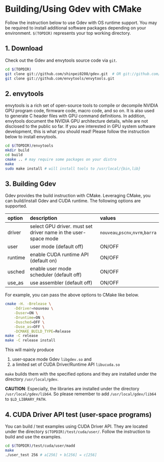 # Building/Using Gdev with CMake

Follow the instruction below to use Gdev with OS runtime support. You
may be required to install additional software packages depending on
your environment. `$(TOPDIR)` represents your top working directory.

## 1. Download

Check out the Gdev and envytools source code via `git`.

```sh
cd $(TOPDIR)
git clone git://github.com/shinpei0208/gdev.git  # OR git://github.com/CPFL/gdev.git
git clone git://github.com/envytools/envytools.git
```

## 2. envytools

envytools is a rich set of open-source tools to compile or decompile
NVIDIA GPU program code, firmware code, macro code, and so on. It is
also used to generate C header files with GPU command definitions.
In addition, envytools document the NVIDIA GPU architecture details,
while are not disclosed to the public so far. If you are interested
in GPU system software development, this is what you should read!
Please follow the instruction below to install envytools.

```sh
cd $(TOPDIR)/envytools
mkdir build
cd build
cmake .. # may require some packages on your distro
make
sudo make install # will install tools to /usr/local/{bin,lib}
```

## 3. Building Gdev

Gdev provides the build instruction with CMake.
Leveraging CMake, you can build/install Gdev and CUDA runtime.
The following options are supported.

| option | description | values |
| :-- | :-- | :-- |
| driver |select GPU driver. must set driver name in the user-space mode| `nouveau`,`pscnv`,`nvrm`,`barra` |
| user | user mode (default off) | ON/OFF |
| runtime | enable CUDA runtime API (default on)| ON/OFF |
| usched | enable user mode scheduler (default off)| ON/OFF |
| use\_as | use assembler (default off)| ON/OFF |

For example, you can pass the above options to CMake like below.

```sh
cmake -H. -Brelease \
    -Ddriver=nouveau \
    -Duser=ON \
    -Druntime=ON \
    -Dusched=OFF \
    -Duse_as=OFF \
    -DCMAKE_BUILD_TYPE=Release
make -C release
make -C release install
```

This will mainly produce

1. user-space mode Gdev `libgdev.so` and
2. a limited set of CUDA Driver/Runtime API `libucuda.so`

`make` builds them with the specified options and they are installed under the directory `/usr/local/gdev`.

__CAUTION__:
Especially, the libraries are installed under the directory `/usr/local/gdev/lib64`.
So please remember to add `/usr/local/gdev/lib64` to `$LD_LIBRARY_PATH`.

## 4. CUDA Driver API test (user-space programs)

You can build / test examples using CUDA Driver API. They are located under the directory `$(TOPDIR)/test/cuda/user/`.
Follow the instruction to build and use the examples.

```sh
cd $(TOPDIR)/test/cuda/user/madd
make
./user_test 256 # a[256] + b[256] = c[256]
```
